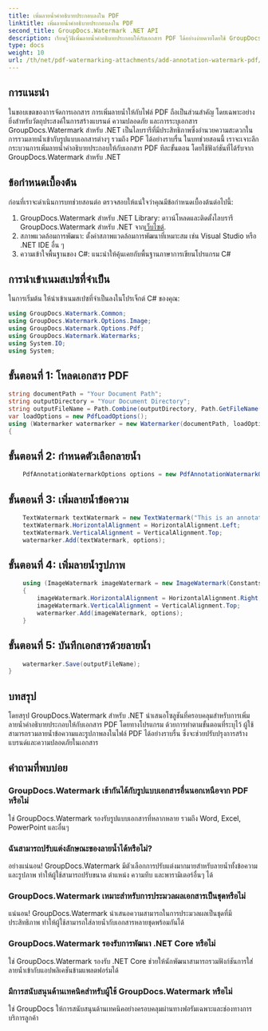 ```yaml
---
title: เพิ่มลายน้ำคำอธิบายประกอบลงใน PDF
linktitle: เพิ่มลายน้ำคำอธิบายประกอบลงใน PDF
second_title: GroupDocs.Watermark .NET API
description: เรียนรู้วิธีเพิ่มลายน้ำคำอธิบายประกอบให้กับเอกสาร PDF ได้อย่างง่ายดายโดยใช้ GroupDocs.Watermark สำหรับ .NET ปรับปรุงการสร้างแบรนด์เอกสารและความปลอดภัยได้อย่างง่ายดาย
type: docs
weight: 10
url: /th/net/pdf-watermarking-attachments/add-annotation-watermark-pdf/
---
```

## การแนะนำ
ในขอบเขตของการจัดการเอกสาร การเพิ่มลายน้ำให้กับไฟล์ PDF ถือเป็นส่วนสำคัญ โดยเฉพาะอย่างยิ่งสำหรับวัตถุประสงค์ในการสร้างแบรนด์ ความปลอดภัย และการระบุเอกสาร GroupDocs.Watermark สำหรับ .NET เป็นไลบรารีที่มีประสิทธิภาพซึ่งอำนวยความสะดวกในการรวมลายน้ำเข้ากับรูปแบบเอกสารต่างๆ รวมถึง PDF ได้อย่างราบรื่น ในบทช่วยสอนนี้ เราจะเจาะลึกกระบวนการเพิ่มลายน้ำคำอธิบายประกอบให้กับเอกสาร PDF ทีละขั้นตอน โดยใช้ฟังก์ชันที่ได้รับจาก GroupDocs.Watermark สำหรับ .NET
## ข้อกำหนดเบื้องต้น
ก่อนที่เราจะดำเนินการบทช่วยสอนต่อ ตรวจสอบให้แน่ใจว่าคุณมีข้อกำหนดเบื้องต้นต่อไปนี้:
1.  GroupDocs.Watermark สำหรับ .NET Library: ดาวน์โหลดและติดตั้งไลบรารี GroupDocs.Watermark สำหรับ .NET จาก[เว็บไซต์](https://releases.groupdocs.com/Watermark/net/).
2. สภาพแวดล้อมการพัฒนา: ตั้งค่าสภาพแวดล้อมการพัฒนาที่เหมาะสม เช่น Visual Studio หรือ .NET IDE อื่น ๆ
3. ความเข้าใจพื้นฐานของ C#: แนะนำให้คุ้นเคยกับพื้นฐานภาษาการเขียนโปรแกรม C#

## การนำเข้าเนมสเปซที่จำเป็น
ในการเริ่มต้น ให้นำเข้าเนมสเปซที่จำเป็นลงในโปรเจ็กต์ C# ของคุณ:
```csharp
using GroupDocs.Watermark.Common;
using GroupDocs.Watermark.Options.Image;
using GroupDocs.Watermark.Options.Pdf;
using GroupDocs.Watermark.Watermarks;
using System.IO;
using System;
```
## ขั้นตอนที่ 1: โหลดเอกสาร PDF
```csharp
string documentPath = "Your Document Path";
string outputDirectory = "Your Document Directory";
string outputFileName = Path.Combine(outputDirectory, Path.GetFileName(documentPath));
var loadOptions = new PdfLoadOptions();
using (Watermarker watermarker = new Watermarker(documentPath, loadOptions))
{
```
## ขั้นตอนที่ 2: กำหนดตัวเลือกลายน้ำ
```csharp
	PdfAnnotationWatermarkOptions options = new PdfAnnotationWatermarkOptions();
```
## ขั้นตอนที่ 3: เพิ่มลายน้ำข้อความ
```csharp
	TextWatermark textWatermark = new TextWatermark("This is an annotation watermark", new Font("Arial", 8));
	textWatermark.HorizontalAlignment = HorizontalAlignment.Left;
	textWatermark.VerticalAlignment = VerticalAlignment.Top;
	watermarker.Add(textWatermark, options);
```
## ขั้นตอนที่ 4: เพิ่มลายน้ำรูปภาพ
```csharp
	using (ImageWatermark imageWatermark = new ImageWatermark(Constants.ProtectJpg))
	{
		imageWatermark.HorizontalAlignment = HorizontalAlignment.Right;
		imageWatermark.VerticalAlignment = VerticalAlignment.Top;
		watermarker.Add(imageWatermark, options);
	}
```
## ขั้นตอนที่ 5: บันทึกเอกสารด้วยลายน้ำ
```csharp
	watermarker.Save(outputFileName);
}
```

## บทสรุป
โดยสรุป GroupDocs.Watermark สำหรับ .NET นำเสนอโซลูชันที่ครอบคลุมสำหรับการเพิ่มลายน้ำคำอธิบายประกอบให้กับเอกสาร PDF โดยทางโปรแกรม ด้วยการทำตามขั้นตอนที่ระบุไว้ ผู้ใช้สามารถรวมลายน้ำข้อความและรูปภาพลงในไฟล์ PDF ได้อย่างราบรื่น ซึ่งจะช่วยปรับปรุงการสร้างแบรนด์และความปลอดภัยในเอกสาร
## คำถามที่พบบ่อย
### GroupDocs.Watermark เข้ากันได้กับรูปแบบเอกสารอื่นนอกเหนือจาก PDF หรือไม่
ใช่ GroupDocs.Watermark รองรับรูปแบบเอกสารที่หลากหลาย รวมถึง Word, Excel, PowerPoint และอื่นๆ
### ฉันสามารถปรับแต่งลักษณะของลายน้ำได้หรือไม่?
อย่างแน่นอน! GroupDocs.Watermark มีตัวเลือกการปรับแต่งมากมายสำหรับลายน้ำทั้งข้อความและรูปภาพ ทำให้ผู้ใช้สามารถปรับขนาด ตำแหน่ง ความทึบ และพารามิเตอร์อื่นๆ ได้
### GroupDocs.Watermark เหมาะสำหรับการประมวลผลเอกสารเป็นชุดหรือไม่
แน่นอน! GroupDocs.Watermark นำเสนอความสามารถในการประมวลผลเป็นชุดที่มีประสิทธิภาพ ทำให้ผู้ใช้สามารถใส่ลายน้ำกับเอกสารหลายชุดพร้อมกันได้
### GroupDocs.Watermark รองรับการพัฒนา .NET Core หรือไม่
ใช่ GroupDocs.Watermark รองรับ .NET Core ช่วยให้นักพัฒนาสามารถรวมฟังก์ชันการใส่ลายน้ำเข้ากับแอปพลิเคชันข้ามแพลตฟอร์มได้
### มีการสนับสนุนด้านเทคนิคสำหรับผู้ใช้ GroupDocs.Watermark หรือไม่
ใช่ GroupDocs ให้การสนับสนุนด้านเทคนิคอย่างครอบคลุมผ่านทางฟอรัมเฉพาะและช่องทางการบริการลูกค้า